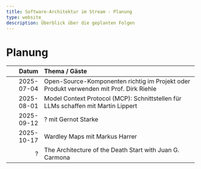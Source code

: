 ```yaml
---
title: Software-Architektur im Stream - Planung
type: website
description: Überblick über die geplanten Folgen
---
```


# Planung

|      Datum | Thema / Gäste                                                                           |
|-----------:|:----------------------------------------------------------------------------------------|
| 2025-07-04 | Open-Source-Komponenten richtig im Projekt oder Produkt verwenden mit Prof. Dirk Riehle |
| 2025-08-01 | Model Context Protocol (MCP): Schnittstellen für LLMs schaffen mit Martin Lippert       |
| 2025-09-12 | ? mit Gernot Starke                                                                     |
| 2025-10-17 | Wardley Maps mit Markus Harrer                                                          |
| ?          | The Architecture of the Death Start with Juan G. Carmona                                |

